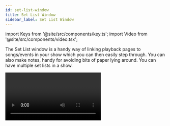 ```yaml
---
id: set-list-window
title: Set List Window
sidebar_label: Set List Window
---
```


import Keys from '@site/src/components/key.ts';
import Video from '@site/src/components/video.tsx';

The Set List window is a handy way of linking playback pages to
songs/events in your show which you can then easily step through. You
can also make notes, handy for avoiding bits of paper lying around. You
can have multiple set lists in a show.

<Video videoId="VX5acUU-99M" title="Set Lists" />

To open the Set List window, double press <Keys.HardKey>Open/View</Keys.HardKey> then press <Keys.SoftKey>Set List</Keys.SoftKey> from the window select buttons which pop up. Or from the top level menu press <Keys.SoftKey>Open Workspace Window</Keys.SoftKey> then <Keys.SoftKey>Set
List</Keys.SoftKey>.

The Set List feature works best if you arrange your playbacks to have a
page of playbacks for each song in the show.

![Set List Window](/docs/images/Set-List-Window.png)

A set list is made up of tracks. When a track is added it automatically
links to the current page. Pressing the Play button <Keys.SoftKey>></Keys.SoftKey> to the left of the track name
will automatically select the correct playback page (except on Pearl
Expert, because the rollers cannot be moved automatically).

Creating a Set List
-------------------

To create a Set List, click the <Keys.ContextKey>+</Keys.ContextKey> button *in the top right corner* of
the window. You can choose **Empty**, **Pages**, and **Build**: 
-   Pages will automatically create a set list using the legends of your 
    existing playback pages, one page per track. 
-   Build allows you to select the pages in the order you want them. 
-   Empty: your start with an empty list and can manually add tracks 
    using the <Keys.ContextKey>+</Keys.ContextKey> button *below the track list*.

Configuring Tracks
------------------

Enter notes by selecting a track and clicking the text entry button,
bottom right, or the Edit Note context menu button.

-   You can temporarily remove a track from the set list using the Park
    Track context menu button.

-   If you prefer to operate by using the <Keys.HardKey>Page+</Keys.HardKey>/<Keys.HardKey>Page-</Keys.HardKey> buttons, you can
    change the function of these buttons to step through the tracks in
    the set list window, using the Page Mode context menu button. When
    Page Mode is set to Set List, the <Keys.HardKey>Page+</Keys.HardKey>/<Keys.HardKey>Page-</Keys.HardKey> buttons are reassigned
    to step through tracks in the Set List, and the playback pages will
    automatically change as programmed in the Set List. Set Page Mode to
    Normal to restore normal operation. (Not available on Pearl Expert).

-   You can copy, move and delete tracks using the appropriate function
    buttons on the console.

-   You can change the legend of the Set List or of individual tracks
    using the <Keys.SoftKey>Set Legend</Keys.SoftKey> option.

Track Workspace and Macro links
-------------------------------

You can trigger macros and workspace shortcuts from tracks using the <Keys.SoftKey>Workspace</Keys.SoftKey> and <Keys.SoftKey>Macro</Keys.SoftKey> buttons in the bottom right hand corner of
the window.

To add a workspace link to the current track, click <Keys.SoftKey>Workspace</Keys.SoftKey>, then
either click a workspace shortcut or press the <Keys.SoftKey>Record Workspace</Keys.SoftKey>
softkey to save the current workspace.

Macros can be added either to the whole Set List or just to the current
track. Set List macros will fire every time a new track is selected,
this is useful for setting the console to a preset state at the start of
every song. Track macros will just fire for that individual track.

To view or edit the workspace links and macros, click the Workspace &
Macros tab on the right hand half of the window. The window will then
show a button for each programmed link.

![Workspace & Macros](/docs/images/Workspace-Macros.png)

You can fire the macro or Workspace shortcut by clicking on the link
button. Delete the button by pressing <Keys.HardKey>Delete</Keys.HardKey> then clicking the button,
then press <Keys.SoftKey>Remove</Keys.SoftKey>.

Playback Control Macros
-----------------------

[Key Macros](../titan-basics/front-panel-buttons.md#key-macro-buttons)
allow you to record a sequence of actions on the console then
play them back (either instantaneously or as a timed sequence). This can
be very useful for reducing a complex sequence of actions to a single
button push.

Some special preset macros are available to help with controlling
playbacks when used with a Set List.

Macro | Action
------|-------
<Keys.SoftKey>Fire First Playback</Keys.SoftKey> | Fires the first playback on the current page.
<Keys.SoftKey>Fire First Playback Page 1</Keys.SoftKey> | Fires the first playback on page 1, regardless of current page.
<Keys.SoftKey>Fire Playback 1</Keys.SoftKey> | Fires the playback with user number 1.
<Keys.SoftKey>Kill First Playback</Keys.SoftKey> | Kills the first playback on the current page.
<Keys.SoftKey>Kill First Playback Page 1</Keys.SoftKey> | Kills the first playback on page 1, regardless of current page.
<Keys.SoftKey>Kill Playback 1</Keys.SoftKey> | Kills the playback with user number 1.
<Keys.SoftKey>Release First Playback</Keys.SoftKey> | Releases the first playback on the currently selected page.
<Keys.SoftKey>Release First Playback Page 1</Keys.SoftKey> | Releases the first playback on page 1, regardless of current page.
<Keys.SoftKey>Release Playback 1</Keys.SoftKey> | Releases the playback with user number 1.
<Keys.SoftKey>Release Me</Keys.SoftKey> | Releases the associated playback (cue list).
<Keys.SoftKey>Goto My Cue 1</Keys.SoftKey> | Go to cue 1 of the associated cue list.
